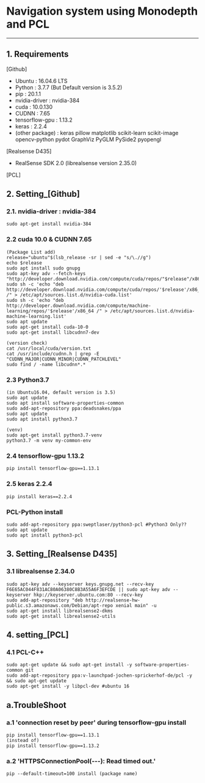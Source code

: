 # Navigation system using Monodepth and PCL

<hr/>

## 1. Requirements

 [Github]
* Ubuntu : 16.04.6 LTS
* Python : 3.7.7 (But Default version is 3.5.2) 
* pip : 20.1.1
* nvidia-driver : nvidia-384 
* cuda : 10.0.130 
* CUDNN : 7.65
* tensorflow-gpu : 1.13.2
* keras : 2.2.4
* (other package) : keras pillow matplotlib scikit-learn scikit-image opencv-python pydot GraphViz PyGLM PySide2 pyopengl 

 [Realsense D435]
* RealSense SDK 2.0 (librealsense version 2.35.0)

 [PCL]

## 2. Setting_[Github]

### 2.1. nvidia-driver : nvidia-384
	sudo apt-get install nvidia-384

### 2.2 cuda 10.0 & CUDNN 7.65
	(Package List add)
	release="ubuntu"$(lsb_release -sr | sed -e "s/\.//g")
	echo $release
	sudo apt install sudo gnupg
	sudo apt-key adv --fetch-keys "http://developer.download.nvidia.com/compute/cuda/repos/"$release"/x86_64/7fa2af80.pub"
	sudo sh -c 'echo "deb http://developer.download.nvidia.com/compute/cuda/repos/'$release'/x86_64 /" > /etc/apt/sources.list.d/nvidia-cuda.list'
	sudo sh -c 'echo "deb http://developer.download.nvidia.com/compute/machine-learning/repos/'$release'/x86_64 /" > /etc/apt/sources.list.d/nvidia-machine-learning.list'
	sudo apt update
	sudo apt-get install cuda-10-0
	sudo apt-get install libcudnn7-dev
	
	(version check)
	cat /usr/local/cuda/version.txt
	cat /usr/include/cudnn.h | grep -E "CUDNN_MAJOR|CUDNN_MINOR|CUDNN_PATCHLEVEL"
	sudo find / -name libcudnn*.*

### 2.3 Python3.7
	(in Ubuntu16.04, default version is 3.5)
	sudo apt update 
	sudo apt install software-properties-common
	sudo add-apt-repository ppa:deadsnakes/ppa
	sudo apt update
	sudo apt install python3.7

	(venv)
	sudo apt-get install python3.7-venv
	python3.7 -m venv my-common-env

### 2.4 tensorflow-gpu 1.13.2
	pip install tensorflow-gpu==1.13.1

### 2.5 keras 2.2.4
	pip install keras==2.2.4

### PCL-Python install
	sudo add-apt-repository ppa:sweptlaser/python3-pcl #Python3 Only??
	sudo apt update
	sudo apt install python3-pcl

## 3. Setting_[Realsense D435]

### 3.1 librealsense 2.34.0
	sudo apt-key adv --keyserver keys.gnupg.net --recv-key F6E65AC044F831AC80A06380C8B3A55A6F3EFCDE || sudo apt-key adv --keyserver hkp://keyserver.ubuntu.com:80 --recv-key 
	sudo add-apt-repository "deb http://realsense-hw-public.s3.amazonaws.com/Debian/apt-repo xenial main" -u
	sudo apt-get install librealsense2-dkms
	sudo apt-get install librealsense2-utils

## 4. setting_[PCL]

### 4.1 PCL-C++

	sudo apt-get update && sudo apt-get install -y software-properties-common git
	sudo add-apt-repository ppa:v-launchpad-jochen-sprickerhof-de/pcl -y && sudo apt-get update
	sudo apt-get install -y libpcl-dev #ubuntu 16

## a.TroubleShoot

### a.1 'connection reset by peer' during tensorflow-gpu install 
	pip install tensorflow-gpu==1.13.1
	(instead of)
	pip install tensorflow-gpu==1.13.2

### a.2 'HTTPSConnectionPool(---): Read timed out.'
	pip --default-timeout=100 install (package name)
